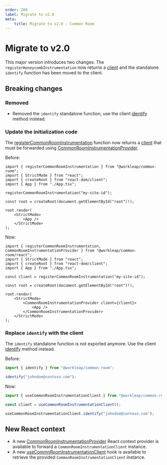 ```yaml
---
order: 200
label: Migrate to v2.0
meta:
    title: Migrate to v2.0 - Common Room
---
```


# Migrate to v2.0

This major version introduces two changes: The `registerHoneycombInstrumentation` now returns a [client](../reference/CommonRoomInstrumentationClient.md) and the standalone `identify` function has been moved to the client.

## Breaking changes

### Removed

- Removed the `identify` standalone function, use the client [identify](../reference/CommonRoomInstrumentationClient.md#methods) method instead.

### Update the initialization code

The [registerCommonRoomInstrumentation](../reference/registerCommonRoomInstrumentation.md) function now returns a [client](../reference/CommonRoomInstrumentationClient.md) that must be forwarded using [CommonRoomInstrumentationProvider](../reference/CommonRoomInstrumentationProvider.md).

Before:

```tsx
import { registerCommonRoomInstrumentation } from "@workleap/common-room";
import { StrictMode } from "react";
import { createRoot } from "react-dom/client";
import { App } from "./App.tsx";

registerCommonRoomInstrumentation("my-site-id");

const root = createRoot(document.getElementById("root")!);

root.render(
    <StrictMode>
        <App />
    </StrictMode>
);
```

Now:

```tsx !#6,12,14
import { registerCommonRoomInstrumentation, CommonRoomInstrumentationProvider } from "@workleap/common-room/react";
import { StrictMode } from "react";
import { createRoot } from "react-dom/client";
import { App } from "./App.tsx";

const client = registerCommonRoomInstrumentation("my-site-id");

const root = createRoot(document.getElementById("root")!);

root.render(
    <StrictMode>
        <CommonRoomInstrumentationProvider client={client}>
            <App />
        </CommonRoomInstrumentationProvider>
    </StrictMode>
);
```

### Replace `identify` with the client

The `identify` standalone function is not exported anymore. Use the client [identify](../reference/CommonRoomInstrumentationClient.md#methods) method instead.

Before:

```ts index.ts
import { identify } from "@workleap/common-room";

identify("johndoe@contoso.com");
```

Now:

```ts !#3,5 index.ts
import { useCommonRoomInstrumentationClient } from "@workleap/common-room/react";

const client = useCommonRoomInstrumentationClient();

useCommonRoomInstrumentationClient.identify("johndoe@contoso.com");
```

## New React context

- A new [CommonRoomInstrumentationProvider](../reference/CommonRoomInstrumentationProvider.md) React context provider is available to forward a `CommonRoomInstrumentationClient` instance.
- A new [useCommnRoomInstrumentationClient](../reference/useCommonRoomInstrumentationClient.md) hook is available to retrieve the provided `CommonRoomInstrumentationClient` instance.

